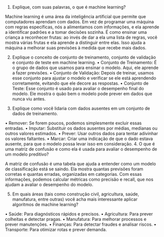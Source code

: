 1. Explique, com suas palavras, o que é machine learning? 

Machine learning é uma área da inteligência artificial que permite que computadores aprendam com dados. Em vez de programar uma máquina com regras específicas, nós a alimentamos com informações, e ela aprende a identificar padrões e a tomar decisões sozinha. É como ensinar uma criança a reconhecer frutas: ao invés de dar a ela uma lista de regras, você mostra várias frutas e ela aprende a distinguir entre elas. Isso ajuda a máquina a melhorar suas previsões à medida que recebe mais dados.

2. Explique o conceito de conjunto de treinamento, conjunto de validação e conjunto de teste em machine learning.
•  Conjunto de Treinamento: É o grupo de dados que usamos para ensinar o modelo. Aqui, ele aprende a fazer previsões.
•  Conjunto de Validação: Depois de treinar, usamos esse conjunto para ajustar o modelo e verificar se ele está aprendendo corretamente, evitando que ele decore as respostas.
•  Conjunto de Teste: Esse conjunto é usado para avaliar o desempenho final do modelo. Ele mostra o quão bem o modelo pode prever em dados que nunca viu antes.


3. Explique como você lidaria com dados ausentes em um conjunto de dados de treinamento. 

•  Remover: Se forem poucos, podemos simplesmente excluir essas entradas.
•  Imputar: Substituir os dados ausentes por médias, medianas ou outros valores estimados.
•  Prever: Usar outros dados para tentar adivinhar os valores faltantes.
•  Marcar: Criar uma indicação de que o dado estava ausente, para que o modelo possa levar isso em consideração.
4. O que é uma matriz de confusão e como ela é usada para avaliar o desempenho de um modelo preditivo? 

A matriz de confusão é uma tabela que ajuda a entender como um modelo de classificação está se saindo. Ela mostra quantas previsões foram corretas e quantas erradas, organizadas em categorias. Com essas informações, podemos calcular métricas como precisão e recall, que nos ajudam a avaliar o desempenho do modelo.

5. Em quais áreas (tais como construção civil, agricultura, saúde, manufatura, entre outras) você acha mais interessante aplicar algoritmos de machine learning?

• Saúde: Para diagnósticos rápidos e precisos. 
• Agricultura: Para prever colheitas e detectar pragas. 
• Manufatura: Para melhorar processos e prever manutenções. 
• Finanças: Para detectar fraudes e analisar riscos.
• Transporte: Para otimizar rotas e prever demanda.
